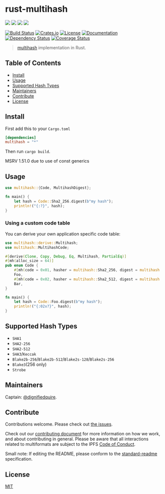 # rust-multihash

[![](https://img.shields.io/badge/made%20by-Protocol%20Labs-blue.svg?style=flat-square)](http://ipn.io)
[![](https://img.shields.io/badge/project-multiformats-blue.svg?style=flat-square)](https://github.com/multiformats/multiformats)
[![](https://img.shields.io/badge/freenode-%23ipfs-blue.svg?style=flat-square)](https://webchat.freenode.net/?channels=%23ipfs)
[![](https://img.shields.io/badge/readme%20style-standard-brightgreen.svg?style=flat-square)](https://github.com/RichardLitt/standard-readme)

[![Build Status](https://github.com/multiformats/rust-multihash/workflows/build/badge.svg)](https://github.com/multiformats/rust-multihash/actions)
[![Crates.io](https://img.shields.io/crates/v/multihash?style=flat-square)](https://crates.io/crates/multihash)
[![License](https://img.shields.io/crates/l/multihash?style=flat-square)](LICENSE)
[![Documentation](https://docs.rs/multihash/badge.svg?style=flat-square)](https://docs.rs/multihash)
[![Dependency Status](https://deps.rs/repo/github/multiformats/rust-multihash/status.svg)](https://deps.rs/repo/github/multiformats/rust-multihash)
[![Coverage Status]( https://img.shields.io/codecov/c/github/multiformats/rust-multihash?style=flat-square)](https://codecov.io/gh/multiformats/rust-multihash)

> [multihash](https://github.com/multiformats/multihash) implementation in Rust.

## Table of Contents
  - [Install](#install)
  - [Usage](#usage)
  - [Supported Hash Types](#supported-hash-types)
  - [Maintainers](#maintainers)
  - [Contribute](#contribute)
  - [License](#license)

## Install

First add this to your `Cargo.toml`

```toml
[dependencies]
multihash = "*"
```

Then run `cargo build`.

MSRV 1.51.0 due to use of const generics

## Usage

```rust
use multihash::{Code, MultihashDigest};

fn main() {
    let hash = Code::Sha2_256.digest(b"my hash");
    println!("{:?}", hash);
}
```

### Using a custom code table

You can derive your own application specific code table:

```rust
use multihash::derive::Multihash;
use multihash::MultihashCode;

#[derive(Clone, Copy, Debug, Eq, Multihash, PartialEq)]
#[mh(alloc_size = 64)]
pub enum Code {
    #[mh(code = 0x01, hasher = multihash::Sha2_256, digest = multihash::Sha2Digest<32>)]
    Foo,
    #[mh(code = 0x02, hasher = multihash::Sha2_512, digest = multihash::Sha2Digest<64>)]
    Bar,
}

fn main() {
    let hash = Code::Foo.digest(b"my hash");
    println!("{:02x?}", hash);
}
```

## Supported Hash Types

* `SHA1`
* `SHA2-256`
* `SHA2-512`
* `SHA3`/`Keccak`
* `Blake2b-256`/`Blake2b-512`/`Blake2s-128`/`Blake2s-256`
* `Blake3`(256 only)
* `Strobe`

## Maintainers

Captain: [@dignifiedquire](https://github.com/dignifiedquire).

## Contribute

Contributions welcome. Please check out [the issues](https://github.com/multiformats/rust-multihash/issues).

Check out our [contributing document](https://github.com/multiformats/multiformats/blob/master/contributing.md) for more information on how we work, and about contributing in general. Please be aware that all interactions related to multiformats are subject to the IPFS [Code of Conduct](https://github.com/ipfs/community/blob/master/code-of-conduct.md).

Small note: If editing the README, please conform to the [standard-readme](https://github.com/RichardLitt/standard-readme) specification.


## License

[MIT](LICENSE)
